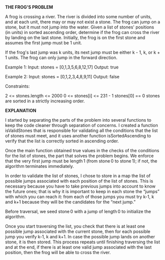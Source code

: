 **THE FROG'S PROBLEM**

A frog is crossing a river. The river is divided into some number of units, and at each unit, there may or may not exist a stone. The frog can jump on a stone, but it must not jump into the water. Given a list of stones' positions (in units) in sorted ascending order, determine if the frog can cross the river by landing on the last stone. Initially, the frog is on the first stone and assumes the first jump must be 1 unit.

If the frog's last jump was k units, its next jump must be either k - 1, k, or k + 1 units. The frog can only jump in the forward direction.

Example 1:
Input: stones = [0,1,3,5,6,8,12,17]
Output: true

Example 2:
Input: stones = [0,1,2,3,4,8,9,11]
Output: false

Constraints:

2 <= stones.length <= 2000
0 <= stones[i] <= 231 - 1
stones[0] == 0
stones are sorted in a strictly increasing order.

**EXPLANATION**

I started by separating the parts of the problem into several functions to keep the code cleaner through separation of concerns. I created a function isValidStones that is responsible for validating all the conditions that the list of stones must meet, and it uses another function isSortedAscending to verify that the list is correctly sorted in ascending order.

Once the main function obtained true values in the checks of the conditions for the list of stones, the part that solves the problem begins. We enforce that the very first jump must be length 1 (from stone 0 to stone 1); if not, the algorithm terminates immediately.

In order to validate the list of stones, I chose to store in a map the list of possible jumps associated with each position of the list of stones. This is necessary because you have to take previous jumps into account to know the future ones; that is why it is important to keep in each stone the “jumps” with which you can reach it: from each of those jumps you must try k-1, k and k+1 because they will be the candidates for the “next jump.”

Before traversal, we seed stone 0 with a jump of length 0 to initialize the algorithm.

Once you start traversing the list, you check that there is at least one possible jump associated with the current stone, then for each possible jump you verify k-1, k and k+1. In case the possible jump lands on another stone, it is then stored. This process repeats until finishing traversing the list and at the end, if there is at least one valid jump associated with the last position, then the frog will be able to cross the river.